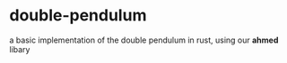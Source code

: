 # double-pendulum
a basic implementation of the double pendulum in rust, using our **ahmed** libary

